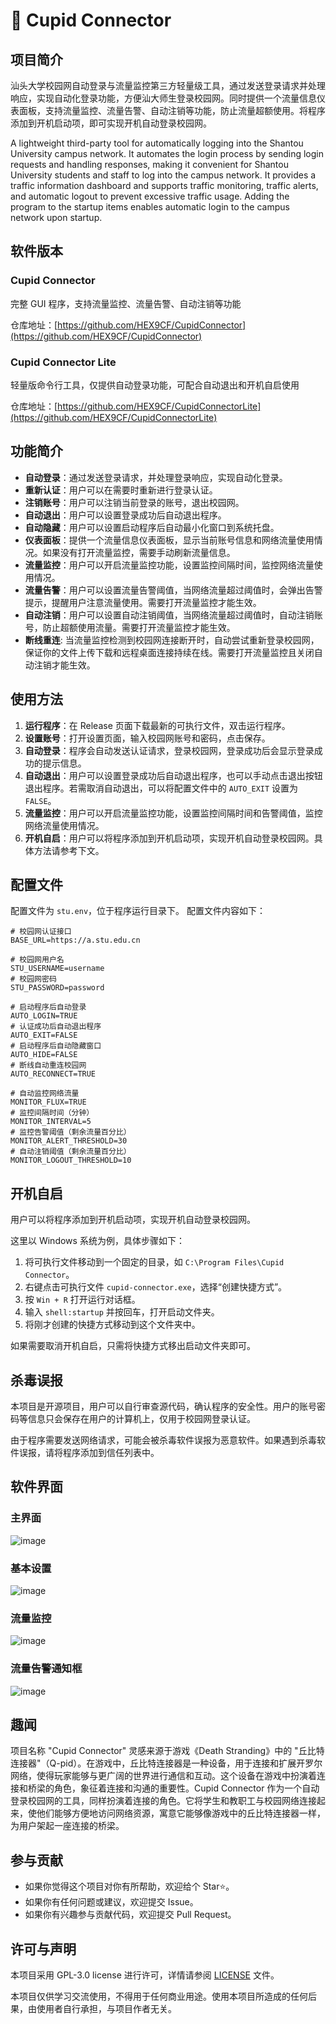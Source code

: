 # 🔗 Cupid Connector

## 项目简介

汕头大学校园网自动登录与流量监控第三方轻量级工具，通过发送登录请求并处理响应，实现自动化登录功能，方便汕大师生登录校园网。同时提供一个流量信息仪表面板，支持流量监控、流量告警、自动注销等功能，防止流量超额使用。将程序添加到开机启动项，即可实现开机自动登录校园网。

A lightweight third-party tool for automatically logging into the Shantou University campus network. It automates the login process by sending login requests and handling responses, making it convenient for Shantou University students and staff to log into the campus network. It provides a traffic information dashboard and supports traffic monitoring, traffic alerts, and automatic logout to prevent excessive traffic usage. Adding the program to the startup items enables automatic login to the campus network upon startup.

## 软件版本

### Cupid Connector

完整 GUI 程序，支持流量监控、流量告警、自动注销等功能

仓库地址：[https://github.com/HEX9CF/CupidConnector](https://github.com/HEX9CF/CupidConnector)

### Cupid Connector Lite

轻量版命令行工具，仅提供自动登录功能，可配合自动退出和开机自启使用

仓库地址：[https://github.com/HEX9CF/CupidConnectorLite](https://github.com/HEX9CF/CupidConnectorLite)

## 功能简介

- **自动登录**：通过发送登录请求，并处理登录响应，实现自动化登录。
- **重新认证**：用户可以在需要时重新进行登录认证。
- **注销账号**：用户可以注销当前登录的账号，退出校园网。
- **自动退出**：用户可以设置登录成功后自动退出程序。
- **自动隐藏**：用户可以设置启动程序后自动最小化窗口到系统托盘。
- **仪表面板**：提供一个流量信息仪表面板，显示当前账号信息和网络流量使用情况。如果没有打开流量监控，需要手动刷新流量信息。
- **流量监控**：用户可以开启流量监控功能，设置监控间隔时间，监控网络流量使用情况。
- **流量告警**：用户可以设置流量告警阈值，当网络流量超过阈值时，会弹出告警提示，提醒用户注意流量使用。需要打开流量监控才能生效。
- **自动注销**：用户可以设置自动注销阈值，当网络流量超过阈值时，自动注销账号，防止超额使用流量。需要打开流量监控才能生效。
- **断线重连**: 当流量监控检测到校园网连接断开时，自动尝试重新登录校园网，保证你的文件上传下载和远程桌面连接持续在线。需要打开流量监控且关闭自动注销才能生效。

## 使用方法

1. **运行程序**：在 Release 页面下载最新的可执行文件，双击运行程序。
2. **设置账号**：打开设置页面，输入校园网账号和密码，点击保存。
3. **自动登录**：程序会自动发送认证请求，登录校园网，登录成功后会显示登录成功的提示信息。
4. **自动退出**：用户可以设置登录成功后自动退出程序，也可以手动点击退出按钮退出程序。若需取消自动退出，可以将配置文件中的 `AUTO_EXIT` 设置为 `FALSE`。
5. **流量监控**：用户可以开启流量监控功能，设置监控间隔时间和告警阈值，监控网络流量使用情况。
6. **开机自启**：用户可以将程序添加到开机启动项，实现开机自动登录校园网。具体方法请参考下文。

## 配置文件

配置文件为 `stu.env`，位于程序运行目录下。 配置文件内容如下：

```env
# 校园网认证接口
BASE_URL=https://a.stu.edu.cn

# 校园网用户名
STU_USERNAME=username
# 校园网密码
STU_PASSWORD=password

# 启动程序后自动登录
AUTO_LOGIN=TRUE
# 认证成功后自动退出程序
AUTO_EXIT=FALSE
# 启动程序后自动隐藏窗口
AUTO_HIDE=FALSE
# 断线自动重连校园网
AUTO_RECONNECT=TRUE

# 自动监控网络流量
MONITOR_FLUX=TRUE
# 监控间隔时间（分钟）
MONITOR_INTERVAL=5
# 监控告警阈值（剩余流量百分比）
MONITOR_ALERT_THRESHOLD=30
# 自动注销阈值（剩余流量百分比）
MONITOR_LOGOUT_THRESHOLD=10
```

## 开机自启

用户可以将程序添加到开机启动项，实现开机自动登录校园网。

这里以 Windows 系统为例，具体步骤如下：

1. 将可执行文件移动到一个固定的目录，如 `C:\Program Files\Cupid Connector`。
2. 右键点击可执行文件 `cupid-connector.exe`，选择“创建快捷方式”。
3. 按 `Win + R` 打开运行对话框。
4. 输入 `shell:startup` 并按回车，打开启动文件夹。 
5. 将刚才创建的快捷方式移动到这个文件夹中。

如果需要取消开机自启，只需将快捷方式移出启动文件夹即可。

## 杀毒误报

本项目是开源项目，用户可以自行审查源代码，确认程序的安全性。用户的账号密码等信息只会保存在用户的计算机上，仅用于校园网登录认证。

由于程序需要发送网络请求，可能会被杀毒软件误报为恶意软件。如果遇到杀毒软件误报，请将程序添加到信任列表中。

## 软件界面

### 主界面
![image](https://github.com/user-attachments/assets/a683aa37-bd7a-4b55-bd03-77dec098376b)

### 基本设置
![image](https://github.com/user-attachments/assets/2e35cf80-4820-49b6-8907-4070e34263aa)

### 流量监控
![image](https://github.com/user-attachments/assets/fb500d22-2a25-48f2-b2de-8d22352b61bc)

### 流量告警通知框
![image](https://github.com/user-attachments/assets/f58eb0f7-9f70-4af4-a05a-6a6ea4726a67)

## 趣闻

项目名称 "Cupid Connector" 灵感来源于游戏《Death Stranding》中的 "丘比特连接器"（Q-pid）。在游戏中，丘比特连接器是一种设备，用于连接和扩展开罗尔网络，使得玩家能够与更广阔的世界进行通信和互动。这个设备在游戏中扮演着连接和桥梁的角色，象征着连接和沟通的重要性。Cupid Connector 作为一个自动登录校园网的工具，同样扮演着连接的角色。它将学生和教职工与校园网络连接起来，使他们能够方便地访问网络资源，寓意它能够像游戏中的丘比特连接器一样，为用户架起一座连接的桥梁。

## 参与贡献

- 如果你觉得这个项目对你有所帮助，欢迎给个 Star⭐️。
- 如果你有任何问题或建议，欢迎提交 Issue。
- 如果你有兴趣参与贡献代码，欢迎提交 Pull Request。

## 许可与声明

本项目采用 GPL-3.0 license 进行许可，详情请参阅 [LICENSE](LICENSE) 文件。

本项目仅供学习交流使用，不得用于任何商业用途。使用本项目所造成的任何后果，由使用者自行承担，与项目作者无关。
